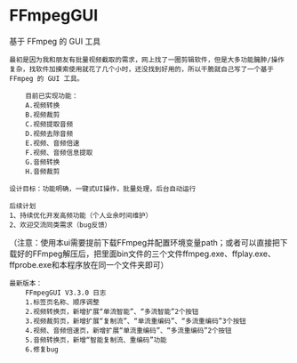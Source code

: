 # FFmpegGUI
基于 FFmpeg 的 GUI 工具

	最初是因为我和朋友有批量视频截取的需求，网上找了一圈剪辑软件，但是大多功能臃肿/操作复杂，找软件加摸索使用就花了几个小时，还没找到好用的，所以干脆就自己写了一个基于 FFmpeg 的 GUI 工具。

		目前已实现功能：
		A.视频转换
		B.视频裁剪
		C.视频提取音频
		D.视频去除音频
		E.视频、音频倍速
		F.视频、音频信息提取
		G.音频转换
		H.音频裁剪

	设计目标：功能明确，一键式UI操作，批量处理，后台自动运行

	后续计划
	1、持续优化开发高频功能（个人业余时间维护）
	2、欢迎交流同类需求（bug反馈）

（注意：使用本ui需要提前下载FFmpeg并配置环境变量path；或者可以直接把下载好的FFmpeg解压后，把里面bin文件的三个文件ffmpeg.exe、ffplay.exe、ffprobe.exe和本程序放在同一个文件夹即可）
	
 	最新版本：
		FFmpegGUI V3.3.0 日志
		1.标签页名称、顺序调整
		2.视频转换页，新增扩展“单流智能”、“多流智能”2个按钮
		3.视频裁剪页，新增扩展“复制流”、“单流重编码”、“多流重编码”3个按钮
		4.视频、音频倍速页，新增扩展“单流重编码”、“多流重编码”2个按钮
		5.音频转换页，新增“智能复制流、重编码”功能
		6.修复bug



